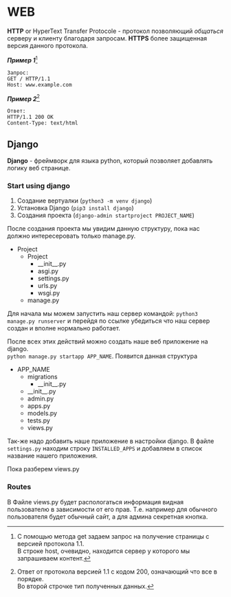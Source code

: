 # WEB

**HTTP** or HyperText Transfer Protocole - протокол позволяющий *общаться* серверу и клиенту благодаря запросам.
**HTTPS** более защищенная версия данного протокола.

***Пример 1***[^get]
```
Запрос:
GET / HTTP/1.1
Host: www.example.com
```

***Пример 2***[^answer]
```
Ответ:
HTTP/1.1 200 OK
Content-Type: text/html
```

[^get]: С помощью метода get задаем запрос на получение страницы с версией протокола 1.1.<br>
В строке host, очевидно, находится сервер у которого мы запрашиваем контент.

[^answer]: Ответ от протокола версией 1.1 с кодом 200, означающий что все в порядке.<br>
Во второй строчке тип полученных данных.


## Django

**Django** - фреймворк для языка python, который позволяет добавлять логику веб странице.

### Start using django

1. Создание вертуалки (`python3 -m venv django`)
2. Установка Django (`pip3 install django`)
3. Создания проекта (`django-admin startproject PROJECT_NAME`)

После создания проекта мы увидим данную структуру, пока нас должно интересеровать только manage.py.

- Project
    - Project
        - \_\_init\_\_.py
        - asgi.py
        - settings.py
        - urls.py
        - wsgi.py
    - manage.py

Для начала мы можем запустить наш сервер командой: `python3 manage.py runserver` и перейдя по ссылке
убедиться что наш сервер создан и вполне нормально работает.

После всех этих действий можно создать наше веб приложение на django.<br>
`python manage.py startapp APP_NAME`. Появится данная структура

- APP\_NAME
    - migrations
        - \_\_init\_\_.py
    - \_\_init\_\_.py
    - admin.py
    - apps.py
    - models.py
    - tests.py
    - views.py

Так-же надо добавить наше приложение в настройки django. В файле `settings.py` находим строку
`INSTALLED_APPS` и добавляем в список название нашего приложения.

Пока разберем views.py

### Routes

В Файле views.py будет распологаться информация видная пользователю в зависимости от его прав.
Т.е. например для обычного пользователя будет обычный сайт, а для админа секретная кнопка.
